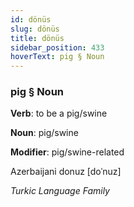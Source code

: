 ```yaml
---
id: dönüs
slug: dönüs
title: dönüs
sidebar_position: 433
hoverText: pig § Noun
---
```


### pig § Noun

**Verb**: to be a pig/swine

**Noun**: pig/swine

**Modifier**: pig/swine-related

Azerbaijani donuz [doˈnuz]

*Turkic Language Family*